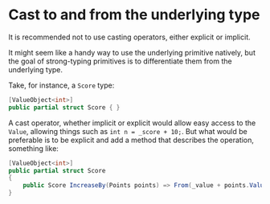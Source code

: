 # Cast to and from the underlying type

It is recommended not to use casting operators, either explicit or implicit.

It might seem like a handy way to use the underlying primitive natively, but the goal of strong-typing primitives is to differentiate them from the underlying type.

Take, for instance, a `Score` type:

```c#
[ValueObject<int>]
public partial struct Score { }
```

A cast operator, whether implicit or explicit would allow easy access to the `Value`, allowing things such as
`int n = _score + 10;`. But what would be preferable is to be explicit and add a method that describes the operation, 
something like:

```c#
[ValueObject<int>]
public partial struct Score 
{ 
    public Score IncreaseBy(Points points) => From(_value + points.Value);
}
```


